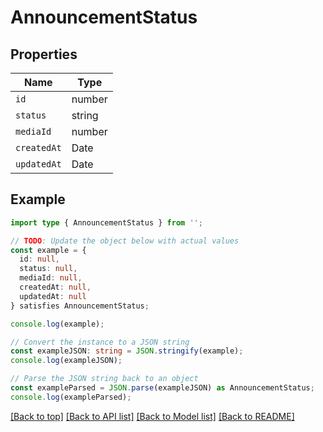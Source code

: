 # AnnouncementStatus

## Properties

| Name        | Type   |
| ----------- | ------ |
| `id`        | number |
| `status`    | string |
| `mediaId`   | number |
| `createdAt` | Date   |
| `updatedAt` | Date   |

## Example

```typescript
import type { AnnouncementStatus } from '';

// TODO: Update the object below with actual values
const example = {
  id: null,
  status: null,
  mediaId: null,
  createdAt: null,
  updatedAt: null
} satisfies AnnouncementStatus;

console.log(example);

// Convert the instance to a JSON string
const exampleJSON: string = JSON.stringify(example);
console.log(exampleJSON);

// Parse the JSON string back to an object
const exampleParsed = JSON.parse(exampleJSON) as AnnouncementStatus;
console.log(exampleParsed);
```

[[Back to top]](#) [[Back to API list]](../README.md#api-endpoints) [[Back to Model list]](../README.md#models) [[Back to README]](../README.md)
